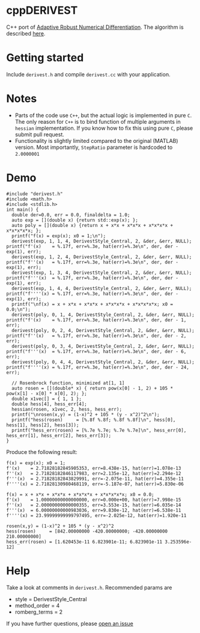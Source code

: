 # cppDERIVEST
C++ port of [Adaptive Robust Numerical Differentiation](https://se.mathworks.com/matlabcentral/fileexchange/13490-adaptive-robust-numerical-differentiation). The algorithm is described [here](http://convexoptimization.com/TOOLS/DERIVEST.pdf). 

# Getting started
Include ``derivest.h`` and compile ``derivest.cc`` with your application.

# Notes

* Parts of the code use ``C++``, but the actual logic is implemented in pure ``C``.
  The only reason for ``C++`` is to bind function of multiple arguments in ``hessian`` implementation.
  If you know how to fix this using pure ``C``, please submit pull request.
* Functionality is slightly limited compared to the original (MATLAB) version.
  Most importantly, ``StepRatio`` parameter is hardcoded to ``2.0000001``

# Demo
```
#include "derivest.h"
#include <math.h>
#include <stdlib.h>
int main() {
  double der=0.0, err = 0.0, finaldelta = 1.0;
  auto exp = [](double x) {return std::exp(x); };
  auto poly = [](double x) {return x + x*x + x*x*x + x*x*x*x + x*x*x*x*x; };
  printf("f(x) = exp(x); x0 = 1;\n");
  derivest(exp, 1, 1, 4, DerivestStyle_Central, 2, &der, &err, NULL); printf("f'(x)    = %.17f, err=%.3e, hat(err)=%.3e\n", der, der - exp(1), err);
  derivest(exp, 1, 2, 4, DerivestStyle_Central, 2, &der, &err, NULL); printf("f''(x)   = %.17f, err=%.3e, hat(err)=%.3e\n", der, der - exp(1), err);
  derivest(exp, 1, 3, 4, DerivestStyle_Central, 2, &der, &err, NULL); printf("f'''(x)  = %.17f, err=%.3e, hat(err)=%.3e\n", der, der - exp(1), err);
  derivest(exp, 1, 4, 4, DerivestStyle_Central, 2, &der, &err, NULL); printf("f''''(x) = %.17f, err=%.3e, hat(err)=%.3e\n", der, der - exp(1), err);
  printf("\nf(x) = x + x*x + x*x*x + x*x*x*x + x*x*x*x*x; x0 = 0.0;\n");
  derivest(poly, 0, 1, 4, DerivestStyle_Central, 2, &der, &err, NULL); printf("f'(x)    = %.17f, err=%.3e, hat(err)=%.3e\n", der, der - 1, err);
  derivest(poly, 0, 2, 4, DerivestStyle_Central, 2, &der, &err, NULL); printf("f''(x)   = %.17f, err=%.3e, hat(err)=%.3e\n", der, der - 2, err);
  derivest(poly, 0, 3, 4, DerivestStyle_Central, 2, &der, &err, NULL); printf("f'''(x)  = %.17f, err=%.3e, hat(err)=%.3e\n", der, der - 6, err);
  derivest(poly, 0, 4, 4, DerivestStyle_Central, 2, &der, &err, NULL); printf("f''''(x) = %.17f, err=%.3e, hat(err)=%.3e\n", der, der - 24, err);

  // Rosenbrock function, minimized at[1, 1]
  auto rosen = [](double* x) { return pow(x[0] - 1, 2) + 105 * pow(x[1] - x[0] * x[0], 2); };
  double x1vec[] = { 1, 1 };
  double hess[4], hess_err[4];
  hessian(rosen, x1vec, 2, hess, hess_err);
  printf("\nrosen(x,y) = (1-x)^2 + 105 * (y - x^2)^2\n");
  printf("hess(rosen)     = [%.8f %.8f; %.8f %.8f]\n", hess[0], hess[1], hess[2], hess[3]);
  printf("hess_err(rosen) = [%.7e %.7e; %.7e %.7e]\n", hess_err[0], hess_err[1], hess_err[2], hess_err[3]);
}
```
Produce the following result:
```
f(x) = exp(x); x0 = 1;
f'(x)    = 2.71828182845905353, err=8.438e-15, hat(err)=1.078e-13
f''(x)   = 2.71828182846117983, err=2.135e-12, hat(err)=2.294e-12
f'''(x)  = 2.71828182843829991, err=-2.075e-11, hat(err)=4.355e-11
f''''(x) = 2.71828130980468119, err=-5.187e-07, hat(err)=5.830e-06

f(x) = x + x*x + x*x*x + x*x*x*x + x*x*x*x*x; x0 = 0.0;
f'(x)    = 1.00000000000000000, err=0.000e+00, hat(err)=7.998e-15
f''(x)   = 2.00000000000000355, err=3.553e-15, hat(err)=6.035e-14
f'''(x)  = 6.00000000000983036, err=9.830e-12, hat(err)=6.538e-11
f''''(x) = 23.99999999999797495, err=-2.025e-12, hat(err)=1.920e-11

rosen(x,y) = (1-x)^2 + 105 * (y - x^2)^2
hess(rosen)     = [842.00000000 -420.00000000; -420.00000000 210.00000000]
hess_err(rosen) = [1.620453e-11 6.823901e-11; 6.823901e-11 3.253596e-12]
```

# Help

Take a look at comments in ``derivest.h``.
Recommended params are 

* style = DerivestStyle_Central
* method_order = 4
* romberg_terms = 2

If you have further questions, please [open an issue](https://github.com/ofrei/cppDERIVEST/issues/new)
